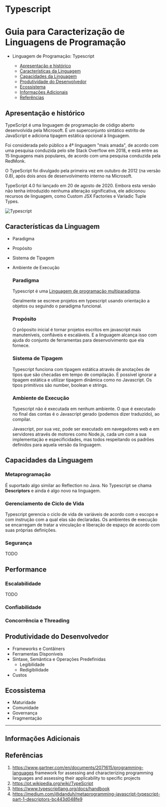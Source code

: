 # Typescript


<!--
Recomendações:
1. A
2. B

Contribuidores:
+ Kenia e Luiz
+ Mauricio Santiago, Gustavo Santos, Matheus Novais, Ivens Joris, Matheus Silva
+ Álvaro Souza Oliveira; Carlos Mosselman Cabral Neto; Thiago Vieira Souza Andrade; Caio Nery Matos Santos; Vanessa Machado Araújo
+ Daniel

Fontes:
+ Criação do TOC
  + [Table of contents generated with markdown-toc](http://ecotrust-canada.github.io/markdown-toc/)
---

-->

# Guia para Caracterização de Linguagens de Programação

- Linguagem de Programação: Typescript

  - [Apresentação e histórico](#apresentação-e-histórico)
  - [Características da Linguagem](#características-da-linguagem)
  - [Capacidades da Linguagem](#capacidades-da-linguagem)
  - [Produtividade do Desenvolvedor](#produtividade-do-desenvolvedor)
  - [Ecossistema](#ecossistema)
  - [Informações Adicionais](#informa--es-adicionais)
  - [Referências](#refer-ncias)

## Apresentação e histórico

<!-- _Breve texto de apresentação._ -->

TypeScript é uma linguagem de programação de código aberto desenvolvida pela Microsoft. É um superconjunto sintático estrito de JavaScript e adiciona tipagem estática opcional à linguagem.

Foi considerada pelo público a 4ª linguagem "mais amada", de acordo com uma pesquisa conduzida pelo site Stack Overflow em 2018, e está entre as 15 linguagens mais populares, de acordo com uma pesquisa conduzida pela RedMonk.

O TypeScript foi divulgado pela primeira vez em outubro de 2012 (na versão 0.8), após dois anos de desenvolvimento interno na Microsoft.

TypeScript 4.0 foi lançado em 20 de agosto de 2020. Embora esta versão não tenha introduzido nenhuma alteração significativa, ele adicionou recursos de linguagem, como Custom JSX Factories e Variadic Tuple Types.

<!-- _Colocar uma figura / árvore, com pais e filhos_. -->

![Typescript](https://user-images.githubusercontent.com/12684971/144700545-3381e03f-77e5-46c7-b78c-ef4a8a1a5aa5.png)


## Características da Linguagem

- Paradigma
- Propósito
- Sistema de Tipagem
- Ambiente de Execução
  
  ### Paradigma
  
  Typescript é uma [Linguagem de programação multiparadigma](https://pt.wikipedia.org/wiki/Linguagem_de_programa%C3%A7%C3%A3o_multiparadigma).
  
  Geralmente se escreve projetos em typescript usando orientação a objetos ou seguindo o paradigma funcional.
  
  ### Propósito
  
  O próposito inicial é tornar projetos escritos em javascript mais manuteníveis, confiáveis e escaláveis. E a linguagem alcança isso com ajuda do conjunto de ferramentas para desenvolvimento que ela fornece.
  
  ### Sistema de Tipagem
  
  Typescript funciona com tipagem estática através de anotações de tipos que são checadas em tempo de compilação. 
  É possível ignorar a tipagem estática e utilizar tipagem dinâmica como no Javascript.
  Os tipos primitivos são number, boolean e strings.
  
  ### Ambiente de Execução
  
  Typescript não é executada em nenhum ambiente. O que é executado no final das contas é o Javascript gerado (podemos dizer traduzido), ao compilar.
  
  Javascript, por sua vez, pode ser executado em navegadores web e em servidores através de motores como Node.js, cada um com a sua implementação e especificidades, mas todos respeitando os padrões definidos para aquela versão da linguagem.
  
## Capacidades da Linguagem

### Metaprogramação

É suportado algo similar ao Reflection no Java. No Typescript se chama __Descriptors__ e ainda é algo novo na linguagem.

### Gerenciamento de Ciclo de Vida

Typescript gerencia o ciclo de vida de variáveis de acordo com o escopo e com instrução com a qual elas são declaradas.
Os ambientes de execução se encarregam de tratar a vinculação e liberação de espaço de acordo com suas próprias definições.

### Segurança

TODO

## Performance

###  Escalabilidade

TODO

### Confiabilidade

### Concorrência e Threading

## Produtividade do Desenvolvedor

- Frameworks e Contâiners
- Ferramentas Disponíveis
- Sintaxe, Semântica e Operações Predefinidas
  - Legibilidade
  - Redigibilidade
- Custos

## Ecossistema

- Maturidade
- Comunidade
- Governança
- Fragmentação

---

## Informações Adicionais

## Referências

1. https://www.gartner.com/en/documents/2071615/programming-languages
   framework for assessing and characterizing programming languages and assessing their applicability to specific projects
2. https://pt.wikipedia.org/wiki/TypeScript
3. https://www.typescriptlang.org/docs/handbook
4. https://medium.com/@danduh/metaprogramming-javascript-typescript-part-1-descriptors-bc443d048fe9
